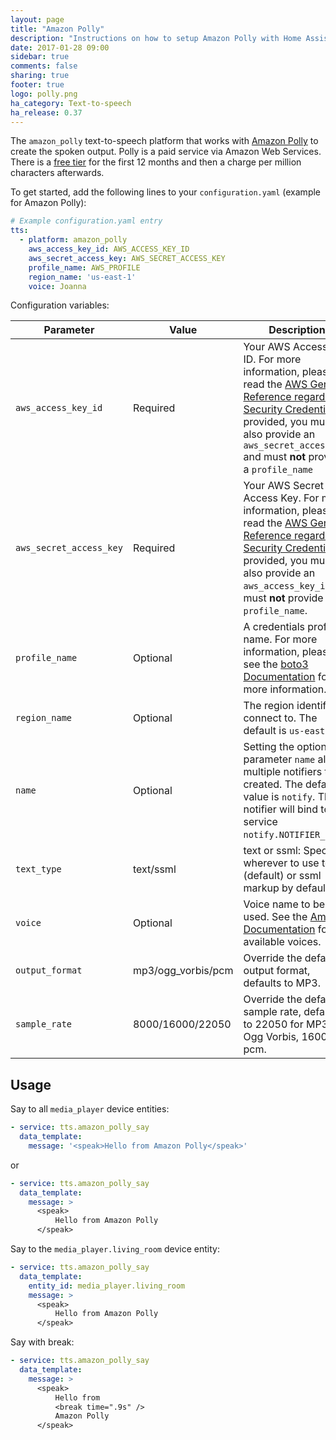 ```yaml
---
layout: page
title: "Amazon Polly"
description: "Instructions on how to setup Amazon Polly with Home Assistant."
date: 2017-01-28 09:00
sidebar: true
comments: false
sharing: true
footer: true
logo: polly.png
ha_category: Text-to-speech
ha_release: 0.37
---
```


The `amazon_polly` text-to-speech platform that works with [Amazon Polly](https://aws.amazon.com/polly/) to create the spoken output.
Polly is a paid service via Amazon Web Services.  There is a [free tier](https://aws.amazon.com/polly/pricing/) for the first 12 months and then a charge per million characters afterwards.

To get started, add the following lines to your `configuration.yaml` (example for Amazon Polly):

```yaml
# Example configuration.yaml entry
tts:
  - platform: amazon_polly
    aws_access_key_id: AWS_ACCESS_KEY_ID
    aws_secret_access_key: AWS_SECRET_ACCESS_KEY
    profile_name: AWS_PROFILE
    region_name: 'us-east-1'
    voice: Joanna
```

Configuration variables:

| Parameter           | Value | Description |
|---------------------|----------|-------------|
| `aws_access_key_id` | Required |  Your AWS Access Key ID. For more information, please read the [AWS General Reference regarding Security Credentials](http://docs.aws.amazon.com/general/latest/gr/aws-security-credentials.html). If provided, you must also provide an `aws_secret_access_key` and must **not** provide a `profile_name` |
| `aws_secret_access_key` | Required | Your AWS Secret Access Key. For more information, please read the [AWS General Reference regarding Security Credentials](http://docs.aws.amazon.com/general/latest/gr/aws-security-credentials.html). If provided, you must also provide an `aws_access_key_id` and must **not** provide a `profile_name`. |
| `profile_name` | Optional | A credentials profile name. For more information, please see the [boto3 Documentation](http://boto3.readthedocs.io/en/latest/guide/configuration.html#shared-credentials-file) for more information. |
| `region_name` | Optional | The region identifier to connect to. The default is `us-east-1`. |
| `name` | Optional | Setting the optional parameter `name` allows multiple notifiers to be created. The default value is `notify`. The notifier will bind to the service `notify.NOTIFIER_NAME`. |
| `text_type` | text/ssml    | text or ssml: Specify wherever to use text (default) or ssml markup by default. |
| `voice` | Optional | Voice name to be used. See the [Amazon Documentation](http://docs.aws.amazon.com/polly/latest/dg/voicelist.html) for available voices. |
| `output_format` | mp3/ogg_vorbis/pcm | Override the default output format, defaults to MP3. |
| `sample_rate` | 8000/16000/22050 | Override the default sample rate, defaults to 22050 for MP3 and Ogg Vorbis, 16000 for pcm. |
 
## Usage
Say to all `media_player` device entities:
```yaml
- service: tts.amazon_polly_say
  data_template:
    message: '<speak>Hello from Amazon Polly</speak>'
```
or
```yaml
- service: tts.amazon_polly_say
  data_template:
    message: >
      <speak>
          Hello from Amazon Polly
      </speak>
```

Say to the `media_player.living_room` device entity:

```yaml
- service: tts.amazon_polly_say
  data_template:
    entity_id: media_player.living_room
    message: >
      <speak>
          Hello from Amazon Polly
      </speak>
```

Say with break:

```yaml
- service: tts.amazon_polly_say
  data_template:
    message: >
      <speak>
          Hello from
          <break time=".9s" />
          Amazon Polly
      </speak>
```
